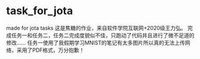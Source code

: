 # task_for_jota
made for jota tasks
这是焦糖的作业，来自软件学院互联网+2020级王力弘。
完成任务一和任务二，任务二完成度貌似不佳，只跑动了代码并且进行了微不足道的修改……
任务一使用了我假期学习MNIST的笔记有太多图片所以真的无法上传网络，采用了PDF格式，万分抱歉！
